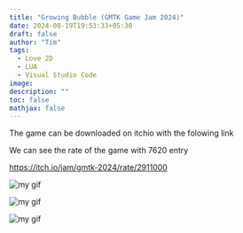 ```yaml
---
title: "Growing Bubble (GMTK Game Jam 2024)"
date: 2024-08-19T19:53:33+05:30
draft: false
author: "Tim"
tags:
  - Love 2D 
  - LUA
  - Visual Studio Code
image:
description: ""
toc: false
mathjax: false
---
```




The game can be downloaded on itchio with the folowing link

We can see the rate of the game with 7620 entry 

https://itch.io/jam/gmtk-2024/rate/2911000


![my gif](/images/land1.PNG)

![my gif](/images/land1.PNG)

![my gif](/images/land1.PNG)

